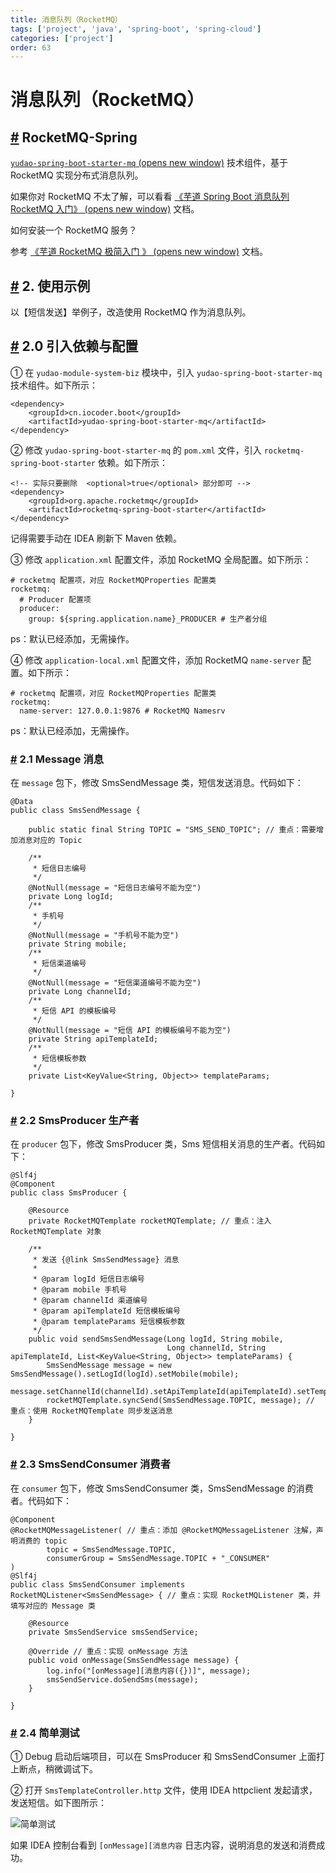 ```yaml
---
title: 消息队列（RocketMQ）
tags: ['project', 'java', 'spring-boot', 'spring-cloud']
categories: ['project']
order: 63
---
```

# 消息队列（RocketMQ）

## [#](#rocketmq-spring) RocketMQ-Spring

 [`yudao-spring-boot-starter-mq`  (opens new window)](https://github.com/YunaiV/ruoyi-vue-pro/blob/master/yudao-framework/yudao-spring-boot-starter-mq/) 技术组件，基于 RocketMQ 实现分布式消息队列。

 如果你对 RocketMQ 不太了解，可以看看 [《芋道 Spring Boot 消息队列 RocketMQ 入门》  (opens new window)](https://www.iocoder.cn/Spring-Boot/RocketMQ/?yudao) 文档。

 如何安装一个 RocketMQ 服务？

 参考 [《芋道 RocketMQ 极简入门 》  (opens new window)](https://www.iocoder.cn/RocketMQ/install/?yudao) 文档。

 ## [#](#_2-使用示例) 2. 使用示例

 以【短信发送】举例子，改造使用 RocketMQ 作为消息队列。

 ## [#](#_2-0-引入依赖与配置) 2.0 引入依赖与配置

 ① 在 `yudao-module-system-biz` 模块中，引入 `yudao-spring-boot-starter-mq` 技术组件。如下所示：

 
```
<dependency>
    <groupId>cn.iocoder.boot</groupId>
    <artifactId>yudao-spring-boot-starter-mq</artifactId>
</dependency>

```
② 修改 `yudao-spring-boot-starter-mq` 的 `pom.xml` 文件，引入 `rocketmq-spring-boot-starter` 依赖。如下所示：

 
```
<!-- 实际只要删除  <optional>true</optional> 部分即可 -->
<dependency>
    <groupId>org.apache.rocketmq</groupId>
    <artifactId>rocketmq-spring-boot-starter</artifactId>
</dependency>

```
记得需要手动在 IDEA 刷新下 Maven 依赖。

 ③ 修改 `application.xml` 配置文件，添加 RocketMQ 全局配置。如下所示：

 
```
# rocketmq 配置项，对应 RocketMQProperties 配置类
rocketmq:
  # Producer 配置项
  producer:
    group: ${spring.application.name}_PRODUCER # 生产者分组

```
ps：默认已经添加，无需操作。

 ④ 修改 `application-local.xml` 配置文件，添加 RocketMQ `name-server` 配置。如下所示：

 
```
# rocketmq 配置项，对应 RocketMQProperties 配置类
rocketmq:
  name-server: 127.0.0.1:9876 # RocketMQ Namesrv

```
ps：默认已经添加，无需操作。

 ### [#](#_2-1-message-消息) 2.1 Message 消息

 在 `message` 包下，修改 SmsSendMessage 类，短信发送消息。代码如下：

 
```
@Data
public class SmsSendMessage {

    public static final String TOPIC = "SMS_SEND_TOPIC"; // 重点：需要增加消息对应的 Topic

    /**
     * 短信日志编号
     */
    @NotNull(message = "短信日志编号不能为空")
    private Long logId;
    /**
     * 手机号
     */
    @NotNull(message = "手机号不能为空")
    private String mobile;
    /**
     * 短信渠道编号
     */
    @NotNull(message = "短信渠道编号不能为空")
    private Long channelId;
    /**
     * 短信 API 的模板编号
     */
    @NotNull(message = "短信 API 的模板编号不能为空")
    private String apiTemplateId;
    /**
     * 短信模板参数
     */
    private List<KeyValue<String, Object>> templateParams;

}

```
### [#](#_2-2-smsproducer-生产者) 2.2 SmsProducer 生产者

 在 `producer` 包下，修改 SmsProducer 类，Sms 短信相关消息的生产者。代码如下：

 
```
@Slf4j
@Component
public class SmsProducer {

    @Resource
    private RocketMQTemplate rocketMQTemplate; // 重点：注入 RocketMQTemplate 对象

    /**
     * 发送 {@link SmsSendMessage} 消息
     *
     * @param logId 短信日志编号
     * @param mobile 手机号
     * @param channelId 渠道编号
     * @param apiTemplateId 短信模板编号
     * @param templateParams 短信模板参数
     */
    public void sendSmsSendMessage(Long logId, String mobile,
                                   Long channelId, String apiTemplateId, List<KeyValue<String, Object>> templateParams) {
        SmsSendMessage message = new SmsSendMessage().setLogId(logId).setMobile(mobile);
        message.setChannelId(channelId).setApiTemplateId(apiTemplateId).setTemplateParams(templateParams);
        rocketMQTemplate.syncSend(SmsSendMessage.TOPIC, message); // 重点：使用 RocketMQTemplate 同步发送消息
    }

}

```
### [#](#_2-3-smssendconsumer-消费者) 2.3 SmsSendConsumer 消费者

 在 `consumer` 包下，修改 SmsSendConsumer 类，SmsSendMessage 的消费者。代码如下：

 
```
@Component
@RocketMQMessageListener( // 重点：添加 @RocketMQMessageListener 注解，声明消费的 topic
        topic = SmsSendMessage.TOPIC,
        consumerGroup = SmsSendMessage.TOPIC + "_CONSUMER"
)
@Slf4j
public class SmsSendConsumer implements RocketMQListener<SmsSendMessage> { // 重点：实现 RocketMQListener 类，并填写对应的 Message 类

    @Resource
    private SmsSendService smsSendService;

    @Override // 重点：实现 onMessage 方法
    public void onMessage(SmsSendMessage message) {
        log.info("[onMessage][消息内容({})]", message);
        smsSendService.doSendSms(message);
    }

}

```
### [#](#_2-4-简单测试) 2.4 简单测试

 ① Debug 启动后端项目，可以在 SmsProducer 和 SmsSendConsumer 上面打上断点，稍微调试下。

 ② 打开 `SmsTemplateController.http` 文件，使用 IDEA httpclient 发起请求，发送短信。如下图所示：

 ![简单测试](https://doc.iocoder.cn/img/%E6%B6%88%E6%81%AF%E9%98%9F%E5%88%97/%E5%86%85%E5%AD%98/%E7%AE%80%E5%8D%95%E6%B5%8B%E8%AF%95.png)

 如果 IDEA 控制台看到 `[onMessage][消息内容` 日志内容，说明消息的发送和消费成功。


